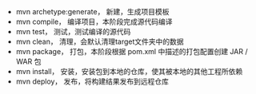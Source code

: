 - mvn archetype:generate， 新建，生成项目模板
- mvn compile，  编译项目，本阶段完成源代码编译
- mvn test， 测试，测试编译的源代码
- mvn clean， 清理，会默认清理target文件夹中的数据
- mvn package， 打包，本阶段根据 pom.xml 中描述的打包配置创建 JAR / WAR 包
- mvn install， 安装，安装包到本地的仓库，使其被本地的其他工程所依赖
- mvn deploy， 发布，将构建结果发布到远程仓库
